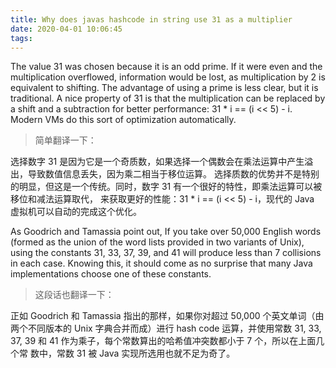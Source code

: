 ```yaml
---
title: Why does javas hashcode in string use 31 as a multiplier
date: 2020-04-01 10:06:45
tags:
---
```


The value 31 was chosen because it is an odd prime. If it were even and the multiplication overflowed,
information would be lost, as multiplication by 2 is equivalent to shifting. The advantage of using a
prime is less clear, but it is traditional. A nice property of 31 is that the multiplication can be
replaced by a shift and a subtraction for better performance: 31 * i == (i << 5) - i. Modern VMs do
this sort of optimization automatically.

> 简单翻译一下：

选择数字 31 是因为它是一个奇质数，如果选择一个偶数会在乘法运算中产生溢出，导致数值信息丢失，因为乘二相当于移位运算。
选择质数的优势并不是特别的明显，但这是一个传统。同时，数字 31 有一个很好的特性，即乘法运算可以被移位和减法运算取代，
来获取更好的性能：31 * i == (i << 5) - i，现代的 Java 虚拟机可以自动的完成这个优化。

As Goodrich and Tamassia point out, If you take over 50,000 English words (formed as the union of the
word lists provided in two variants of Unix), using the constants 31, 33, 37, 39, and 41 will produce less than 7 collisions in each case. Knowing this, it should come as no surprise that many Java implementations choose one of these constants.

> 这段话也翻译一下：

正如 Goodrich 和 Tamassia 指出的那样，如果你对超过 50,000 个英文单词（由两个不同版本的 Unix 字典合并而成）进行
hash code 运算，并使用常数 31, 33, 37, 39 和 41 作为乘子，每个常数算出的哈希值冲突数都小于 7 个，所以在上面几个常
数中，常数 31 被 Java 实现所选用也就不足为奇了。
